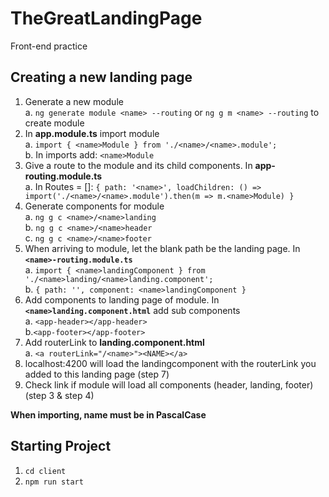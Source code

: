 # TheGreatLandingPage

Front-end practice

## Creating a new landing page

1. Generate a new module  
   a. `ng generate module <name> --routing` or `ng g m <name> --routing` to create module
2. In **app.module.ts** import module  
   a. `import { <name>Module } from './<name>/<name>.module';`  
   b. In imports add: `<name>Module`  
3. Give a route to the module and its child components. In **app-routing.module.ts**  
   a. In Routes = []: `{ path: '<name>', loadChildren: () => import('./<name>/<name>.module').then(m => m.<name>Module) }`
4. Generate components for module  
   a. `ng g c <name>/<name>landing`  
   b. `ng g c <name>/<name>header`  
   c. `ng g c <name>/<name>footer`  
5. When arriving to module, let the blank path be the landing page. In **`<name>-routing.module.ts`**  
   a. `import { <name>landingComponent } from './<name>landing/<name>landing.component';`  
   b. `{ path: '', component: <name>landingComponent }`
6. Add components to landing page of module. In **`<name>landing.component.html`** add sub components  
   a. `<app-header></app-header>`  
   b.`<app-footer></app-footer>`  
7. Add routerLink to **landing.component.html**  
   a. `<a routerLink="/<name>"><NAME></a>`
8. localhost:4200 will load the landingcomponent with the routerLink you added to this landing page (step 7)
9. Check link if module will load all components (header, landing, footer) (step 3 & step 4)

**When importing, name must be in PascalCase**

## Starting Project

1. `cd client`
2. `npm run start`
